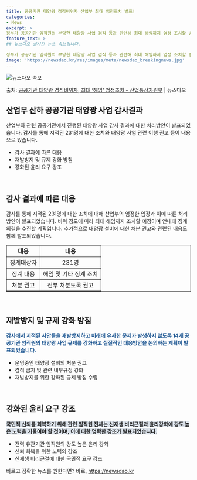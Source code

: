 ```yaml
---
title: 공공기관 태양광 겸직비위자 산업부 최대 엄정조치 발표!
categories:
- News
excerpt: >
정부가 공공기관 임직원의 부당한 태양광 사업 겸직 등과 관련해 최대 해임까지 엄정 조치할 방침이다. 산업통상…
feature_text: >
## 뉴스다오 실시간 뉴스 속보입니다.

정부가 공공기관 임직원의 부당한 태양광 사업 겸직 등과 관련해 최대 해임까지 엄정 조치할 방침이다. 산업통상…
image: 'https://newsdao.kr/res/images/meta/newsdao_breakingnews.jpg'
---
```


![뉴스다오 속보](https://newsdao.kr/res/images/meta/newsdao_breakingnews.jpg)

<p>출처: <a href="https://newsdao.kr/2744" rel="dofollow">공공기관 태양광 겸직비위자, 최대 ‘해임’ 엄정조치 - 산업통상자원부</a> | 뉴스다오</p>

<h2 data-ke-size="size26">산업부 산하 공공기관 태양광 사업 감사결과</h2>
<p data-ke-size="size16">산업부와 관련 공공기관에서 진행된 태양광 사업 감사 결과에 대한 처리방안이 발표되었습니다. 감사를 통해 지적된 231명에 대한 조치와 태양광 사업 관련 이행 권고 등이 내용으로 있습니다.</p>
<ul>
  <li>감사 결과에 따른 대응</li>
  <li>재발방지 및 규제 강화 방침</li>
  <li>강화된 윤리 요구 강조</li>
</ul>
<p data-ke-size="size16">&nbsp;</p>

<h2 data-ke-size="size26">감사 결과에 따른 대응</h2>
<p data-ke-size="size16">감사를 통해 지적된 231명에 대한 조치에 대해 산업부의 엄정한 입장과 이에 따른 처리 방안이 발표되었습니다. 비위 정도에 따라 최대 해임까지 조치할 예정이며 연내에 징계 의결을 추진할 계획입니다. 추가적으로 태양광 설비에 대한 처분 권고와 관련된 내용도 함께 발표되었습니다.</p>
<table style="width: 100%;" border="1">
<thead>
<tr>
<td style="text-align: center; height: 17px;"><b>대응</b></td>
<td style="text-align: center; height: 17px;"><b>내용</b></td>
</tr>
</thead>
<tr>
<td style="text-align: center; height: 17px;">징계대상자</td>
<td style="text-align: center; height: 17px;">231명</td>
</tr>
<tr>
<td style="text-align: center; height: 17px;">징계 내용</td>
<td style="text-align: center; height: 17px;">해임 및 기타 징계 조치</td>
</tr>
<tr>
<td style="text-align: center; height: 17px;">처분 권고</td>
<td style="text-align: center; height: 17px;">전부 처분토록 권고</td>
</tr>
</table>
<p data-ke-size="size16">&nbsp;</p>

<h2 data-ke-size="size26">재발방지 및 규제 강화 방침</h2>
<p data-ke-size="size16"><b><span style="color: #1a5490;">감사에서 지적된 사안들을 재발방지하고 미래에 유사한 문제가 발생하지 않도록 14개 공공기관 임직원의 태양광 사업 규제를 강화하고 실질적인 대응방안을 논의하는 계획이 발표되었습니다.</span></b></p>
<ul>
  <li>운영중인 태양광 설비의 처분 권고</li>
  <li>겸직 금지 및 관련 내부규정 강화</li>
  <li>재발방지를 위한 강화된 규제 방침 수립</li>
</ul>
<p data-ke-size="size16">&nbsp;</p>

<h2 data-ke-size="size26">강화된 윤리 요구 강조</h2>
<p data-ke-size="size16"><b><span style="background-color: #21538527;">국민적 신뢰를 회복하기 위해 관련 임직원 전체는 신재생 비리근절과 윤리강화에 강도 높은 노력을 기울여야 할 것이며, 이에 대한 명확한 강조가 발표되었습니다.</span></b></p>
<ul>
  <li>전력 유관기관 임직원의 강도 높은 윤리 강화</li>
  <li>신뢰 회복을 위한 노력의 강조</li>
  <li>신재생 비리근절에 대한 국민적 요구 강조</li>
</ul> 

빠르고 정확한 뉴스를 원한다면? 바로, <a href="https://newsdao.kr" rel="dofollow">https://newsdao.kr</a>


    
